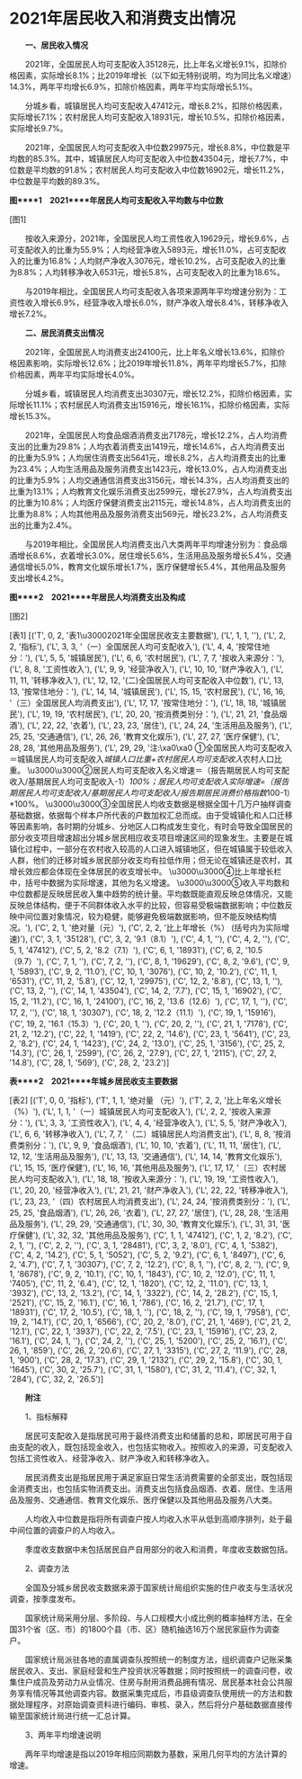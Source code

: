 # 2021年居民收入和消费支出情况

　　**一、居民收入情况**

　　2021年，全国居民人均可支配收入35128元，比上年名义增长9.1%，扣除价格因素，实际增长8.1%；比2019年增长（以下如无特别说明，均为同比名义增速）14.3%，两年平均增长6.9%，扣除价格因素，两年平均实际增长5.1%。

　　分城乡看，城镇居民人均可支配收入47412元，增长8.2%，扣除价格因素，实际增长7.1%；农村居民人均可支配收入18931元，增长10.5%，扣除价格因素，实际增长9.7%。

　　2021年，全国居民人均可支配收入中位数29975元，增长8.8%，中位数是平均数的85.3%。其中，城镇居民人均可支配收入中位数43504元，增长7.7%，中位数是平均数的91.8%；农村居民人均可支配收入中位数16902元，增长11.2%，中位数是平均数的89.3%。

**图****1**　**2021****年居民人均可支配收入平均数与中位数**

[图1]

　　按收入来源分，2021年，全国居民人均工资性收入19629元，增长9.6%，占可支配收入的比重为55.9%；人均经营净收入5893元，增长11.0%，占可支配收入的比重为16.8%；人均财产净收入3076元，增长10.2%，占可支配收入的比重为8.8%；人均转移净收入6531元，增长5.8%，占可支配收入的比重为18.6%。

　　与2019年相比，全国居民人均可支配收入各项来源两年平均增速分别为：工资性收入增长6.9%，经营净收入增长6.0%，财产净收入增长8.4%，转移净收入增长7.2%。

　　**二、居民消费支出情况**

　　2021年，全国居民人均消费支出24100元，比上年名义增长13.6%，扣除价格因素影响，实际增长12.6%；比2019年增长11.8%，两年平均增长5.7%，扣除价格因素，两年平均实际增长4.0%。

　　分城乡看，城镇居民人均消费支出30307元，增长12.2%，扣除价格因素，实际增长11.1%；农村居民人均消费支出15916元，增长16.1%，扣除价格因素，实际增长15.3%。

　　2021年，全国居民人均食品烟酒消费支出7178元，增长12.2%，占人均消费支出的比重为29.8%；人均衣着消费支出1419元，增长14.6%，占人均消费支出的比重为5.9%；人均居住消费支出5641元，增长8.2%，占人均消费支出的比重为23.4%；人均生活用品及服务消费支出1423元，增长13.0%，占人均消费支出的比重为5.9%；人均交通通信消费支出3156元，增长14.3%，占人均消费支出的比重为13.1%；人均教育文化娱乐消费支出2599元，增长27.9%，占人均消费支出的比重为10.8%；人均医疗保健消费支出2115元，增长14.8%，占人均消费支出的比重为8.8%；人均其他用品及服务消费支出569元，增长23.2%，占人均消费支出的比重为2.4%。

　　与2019年相比，全国居民人均消费支出八大类两年平均增速分别为：食品烟酒增长8.6%，衣着增长3.0%，居住增长5.6%，生活用品及服务增长5.4%，交通通信增长5.0%，教育文化娱乐增长1.7%，医疗保健增长5.4%，其他用品及服务支出增长4.2%。

**图****2**　**2021****年居民人均消费支出及构成**

[图2]

[表1]
[('T', 0, 2, '表1\u30002021年全国居民收支主要数据'), ('L', 1, 1, ''), ('L', 2, 2, '指标'), ('L', 3, 3, '（一）全国居民人均可支配收入'), ('L', 4, 4, '按常住地分：'), ('L', 5, 5, '城镇居民'), ('L', 6, 6, '农村居民'), ('L', 7, 7, '按收入来源分：'), ('L', 8, 8, '工资性收入'), ('L', 9, 9, '经营净收入'), ('L', 10, 10, '财产净收入'), ('L', 11, 11, '转移净收入'), ('L', 12, 12, '(二)全国居民人均可支配收入中位数'), ('L', 13, 13, '按常住地分：'), ('L', 14, 14, '城镇居民'), ('L', 15, 15, '农村居民'), ('L', 16, 16, '（三）全国居民人均消费支出'), ('L', 17, 17, '按常住地分：'), ('L', 18, 18, '城镇居民'), ('L', 19, 19, '农村居民'), ('L', 20, 20, '按消费类别分：'), ('L', 21, 21, '食品烟酒'), ('L', 22, 22, '衣着'), ('L', 23, 23, '居住'), ('L', 24, 24, '生活用品及服务'), ('L', 25, 25, '交通通信'), ('L', 26, 26, '教育文化娱乐'), ('L', 27, 27, '医疗保健'), ('L', 28, 28, '其他用品及服务'), ('L', 29, 29, '注:\xa0\xa0 ①全国居民人均可支配收入＝城镇居民人均可支配收入*城镇人口比重+农村居民人均可支配收入*农村人口比重。 \u3000\u3000②居民人均可支配收入名义增速＝（报告期居民人均可支配收入/基期居民人均可支配收入-1）*100%；居民人均可支配收入实际增速=（报告期居民人均可支配收入/基期居民人均可支配收入/报告期居民消费价格指数*100-1）*100%。 \u3000\u3000③全国居民人均收支数据是根据全国十几万户抽样调查基础数据，依据每个样本户所代表的户数加权汇总而成。由于受城镇化和人口迁移等因素影响，各时期的分城乡、分地区人口构成发生变化，有时会导致全国居民的部分收支项目增速超出分城乡居民相应收支项目增速区间的现象发生。主要是在城镇化过程中，一部分在农村收入较高的人口进入城镇地区，但在城镇属于较低收入人群，他们的迁移对城乡居民部分收支均有拉低作用；但无论在城镇还是农村，其增长效应都会体现在全体居民的收支增长中。 \u3000\u3000④比上年增长栏中，括号中数据为实际增速，其他为名义增速。 \u3000\u3000⑤收入平均数和中位数都是反映居民收入集中趋势的统计量。平均数既能直观反映总体情况，又能反映总体结构，便于不同群体收入水平的比较，但容易受极端数据影响；中位数反映中间位置对象情况，较为稳健，能够避免极端数据影响，但不能反映结构情况。'), ('C', 2, 1, '绝对量（元）'), ('C', 2, 2, '比上年增长（%） (括号内为实际增速)'), ('C', 3, 1, '35128'), ('C', 3, 2, '9.1（8.1）'), ('C', 4, 1, ''), ('C', 4, 2, ''), ('C', 5, 1, '47412'), ('C', 5, 2, '8.2（7.1）'), ('C', 6, 1, '18931'), ('C', 6, 2, '10.5（9.7）'), ('C', 7, 1, ''), ('C', 7, 2, ''), ('C', 8, 1, '19629'), ('C', 8, 2, '9.6'), ('C', 9, 1, '5893'), ('C', 9, 2, '11.0'), ('C', 10, 1, '3076'), ('C', 10, 2, '10.2'), ('C', 11, 1, '6531'), ('C', 11, 2, '5.8'), ('C', 12, 1, '29975'), ('C', 12, 2, '8.8'), ('C', 13, 1, ''), ('C', 13, 2, ''), ('C', 14, 1, '43504'), ('C', 14, 2, '7.7'), ('C', 15, 1, '16902'), ('C', 15, 2, '11.2'), ('C', 16, 1, '24100'), ('C', 16, 2, '13.6（12.6）'), ('C', 17, 1, ''), ('C', 17, 2, ''), ('C', 18, 1, '30307'), ('C', 18, 2, '12.2（11.1）'), ('C', 19, 1, '15916'), ('C', 19, 2, '16.1（15.3）'), ('C', 20, 1, ''), ('C', 20, 2, ''), ('C', 21, 1, '7178'), ('C', 21, 2, '12.2'), ('C', 22, 1, '1419'), ('C', 22, 2, '14.6'), ('C', 23, 1, '5641'), ('C', 23, 2, '8.2'), ('C', 24, 1, '1423'), ('C', 24, 2, '13.0'), ('C', 25, 1, '3156'), ('C', 25, 2, '14.3'), ('C', 26, 1, '2599'), ('C', 26, 2, '27.9'), ('C', 27, 1, '2115'), ('C', 27, 2, '14.8'), ('C', 28, 1, '569'), ('C', 28, 2, '23.2')]

**表****2**　**2021****年城乡居民收支主要数据**

[表2]
[('T', 0, 0, '指标'), ('T', 1, 1, '绝对量 （元）'), ('T', 2, 2, '比上年名义增长 （%）'), ('L', 1, 1, '（一）城镇居民人均可支配收入'), ('L', 2, 2, '按收入来源分：'), ('L', 3, 3, '工资性收入'), ('L', 4, 4, '经营净收入'), ('L', 5, 5, '财产净收入'), ('L', 6, 6, '转移净收入'), ('L', 7, 7, '（二）城镇居民人均消费支出'), ('L', 8, 8, '按消费类别分：'), ('L', 9, 9, '食品烟酒'), ('L', 10, 10, '衣着'), ('L', 11, 11, '居住'), ('L', 12, 12, '生活用品及服务'), ('L', 13, 13, '交通通信'), ('L', 14, 14, '教育文化娱乐'), ('L', 15, 15, '医疗保健'), ('L', 16, 16, '其他用品及服务'), ('L', 17, 17, '（三）农村居民人均可支配收入'), ('L', 18, 18, '按收入来源分：'), ('L', 19, 19, '工资性收入'), ('L', 20, 20, '经营净收入'), ('L', 21, 21, '财产净收入'), ('L', 22, 22, '转移净收入'), ('L', 23, 23, '（四）农村居民人均消费支出'), ('L', 24, 24, '按消费类别分：'), ('L', 25, 25, '食品烟酒'), ('L', 26, 26, '衣着'), ('L', 27, 27, '居住'), ('L', 28, 28, '生活用品及服务'), ('L', 29, 29, '交通通信'), ('L', 30, 30, '教育文化娱乐'), ('L', 31, 31, '医疗保健'), ('L', 32, 32, '其他用品及服务'), ('C', 1, 1, '47412'), ('C', 1, 2, '8.2'), ('C', 2, 1, ''), ('C', 2, 2, ''), ('C', 3, 1, '28481'), ('C', 3, 2, '8.0'), ('C', 4, 1, '5382'), ('C', 4, 2, '14.2'), ('C', 5, 1, '5052'), ('C', 5, 2, '9.2'), ('C', 6, 1, '8497'), ('C', 6, 2, '4.7'), ('C', 7, 1, '30307'), ('C', 7, 2, '12.2'), ('C', 8, 1, ''), ('C', 8, 2, ''), ('C', 9, 1, '8678'), ('C', 9, 2, '10.1'), ('C', 10, 1, '1843'), ('C', 10, 2, '12.0'), ('C', 11, 1, '7405'), ('C', 11, 2, '6.4'), ('C', 12, 1, '1820'), ('C', 12, 2, '11.0'), ('C', 13, 1, '3932'), ('C', 13, 2, '13.2'), ('C', 14, 1, '3322'), ('C', 14, 2, '28.2'), ('C', 15, 1, '2521'), ('C', 15, 2, '16.1'), ('C', 16, 1, '786'), ('C', 16, 2, '21.7'), ('C', 17, 1, '18931'), ('C', 17, 2, '10.5'), ('C', 18, 1, ''), ('C', 18, 2, ''), ('C', 19, 1, '7958'), ('C', 19, 2, '14.1'), ('C', 20, 1, '6566'), ('C', 20, 2, '8.0'), ('C', 21, 1, '469'), ('C', 21, 2, '12.1'), ('C', 22, 1, '3937'), ('C', 22, 2, '7.5'), ('C', 23, 1, '15916'), ('C', 23, 2, '16.1'), ('C', 24, 1, ''), ('C', 24, 2, ''), ('C', 25, 1, '5200'), ('C', 25, 2, '16.1'), ('C', 26, 1, '859'), ('C', 26, 2, '20.6'), ('C', 27, 1, '3315'), ('C', 27, 2, '11.9'), ('C', 28, 1, '900'), ('C', 28, 2, '17.3'), ('C', 29, 1, '2132'), ('C', 29, 2, '15.8'), ('C', 30, 1, '1645'), ('C', 30, 2, '25.7'), ('C', 31, 1, '1580'), ('C', 31, 2, '11.4'), ('C', 32, 1, '284'), ('C', 32, 2, '26.5')]

　　**附注**

　　1、指标解释

　　居民可支配收入是指居民可用于最终消费支出和储蓄的总和，即居民可用于自由支配的收入，既包括现金收入，也包括实物收入。按照收入的来源，可支配收入包括工资性收入、经营净收入、财产净收入和转移净收入。

　　居民消费支出是指居民用于满足家庭日常生活消费需要的全部支出，既包括现金消费支出，也包括实物消费支出。消费支出包括食品烟酒、衣着、居住、生活用品及服务、交通通信、教育文化娱乐、医疗保健以及其他用品及服务八大类。

　　人均收入中位数是指将所有调查户按人均收入水平从低到高顺序排列，处于最中间位置的调查户的人均收入。

　　季度收支数据中未包括居民自产自用部分的收入和消费，年度收支数据包括。

　　2、调查方法

　　全国及分城乡居民收支数据来源于国家统计局组织实施的住户收支与生活状况调查，按季度发布。

　　国家统计局采用分层、多阶段、与人口规模大小成比例的概率抽样方法，在全国31个省（区、市）的1800个县（市、区）随机抽选16万个居民家庭作为调查户。

　　国家统计局派驻各地的直属调查队按照统一的制度方法，组织调查户记账采集居民收入、支出、家庭经营和生产投资状况等数据；同时按照统一的调查问卷，收集住户成员及劳动力从业情况、住房与耐用消费品拥有情况、居民基本社会公共服务享有情况等其他调查内容。数据采集完成后，市县级调查队使用统一的方法和数据处理程序，对原始调查资料进行编码、审核、录入，然后将分户基础数据直接传输至国家统计局进行统一汇总计算。

　　3、两年平均增速说明

　　两年平均增速是指以2019年相应同期数为基数，采用几何平均的方法计算的增速。
